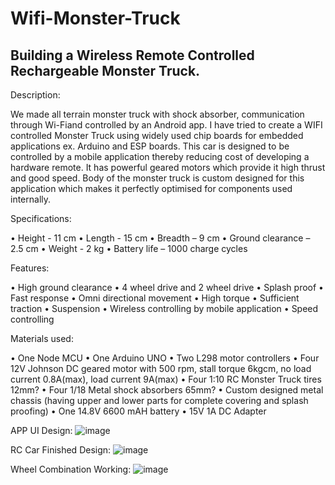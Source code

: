 # Wifi-Monster-Truck
## Building a Wireless Remote Controlled Rechargeable Monster Truck.
Description:

We made all terrain monster truck with shock absorber, communication through Wi-Fiand controlled by an Android app.
I have tried to create a WIFI controlled Monster Truck using widely used chip boards for embedded applications ex. Arduino and ESP boards. This car is designed to be controlled by a mobile application thereby reducing cost of developing a hardware remote. It has powerful geared motors which provide it high thrust and good speed. Body of the monster truck is custom designed for this application which makes it perfectly optimised for components used internally.

Specifications:

• Height - 11 cm
• Length - 15 cm
• Breadth – 9 cm
• Ground clearance – 2.5 cm
• Weight - 2 kg
• Battery life – 1000 charge cycles

Features:

• High ground clearance
• 4 wheel drive and 2 wheel drive
• Splash proof
• Fast response
• Omni directional movement
• High torque
• Sufficient traction
• Suspension
• Wireless controlling by mobile application
• Speed controlling

Materials used:

• One Node MCU
• One Arduino UNO
• Two L298 motor controllers
• Four 12V Johnson DC geared motor with 500 rpm, stall torque 6kgcm, no load current 0.8A(max), load current 9A(max)
• Four 1:10 RC Monster Truck tires 12mm?
• Four 1/18 Metal shock absorbers 65mm?
• Custom designed metal chassis (having upper and lower parts for complete covering and splash proofing)
• One 14.8V 6600 mAH battery
• 15V 1A DC Adapter

APP UI Design:
![image](https://user-images.githubusercontent.com/44629500/126152275-181d947a-eb38-42b9-a461-1b6137b718cc.png)

RC Car Finished Design:
![image](https://user-images.githubusercontent.com/44629500/126152417-57273085-c836-42b6-b60f-784b75ed44ba.png)

Wheel Combination Working:
![image](https://user-images.githubusercontent.com/44629500/126152356-af8ee38f-def3-4c39-a02b-180ad56e2203.png)


